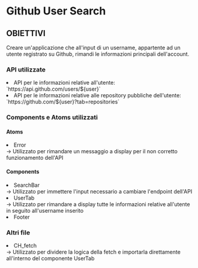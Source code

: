 <h1> Github User Search </h1>

<h2> OBIETTIVI </h2>

Creare un'applicazione che all'input di un username, appartente ad un utente registrato su Github, rimandi le informazioni principali dell'account.

<h3> API utilizzate </h3>

<li> API per le informazioni relative all'utente: `https://api.github.com/users/${user}` </li>
<li> API per le informazioni relative alle repository pubbliche dell'utente: `https://github.com/${user}?tab=repositories` </li>

<h3> Components e Atoms utilizzati </h3>

<h4> Atoms </h4>
<li> Error </li> -> Utilizzato per rimandare un messaggio a display per il non corretto funzionamento dell'API

<h4> Components </h4>
<li> SearchBar </li> -> Utilizzato per immettere l'input necessario a cambiare l'endpoint dell'API
<li> UserTab </li> -> Utilizzato per rimandare a display tutte le informazioni relative all'utente in seguito all'username inserito
<li> Footer </li>

<h3> Altri file </h3>
<li> CH_fetch </li> -> Utilizzato per dividere la logica della fetch e importarla direttamente all'interno del componente UserTab
 

